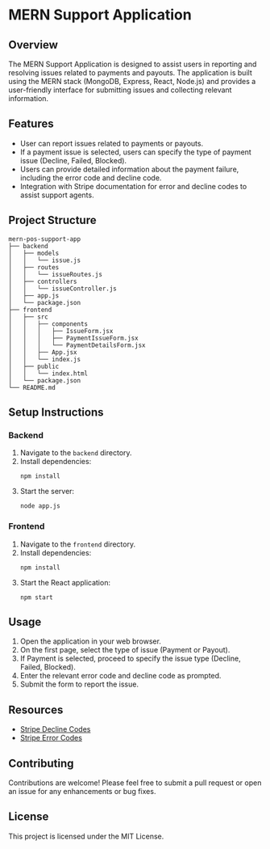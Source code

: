# MERN Support Application

## Overview
The MERN Support Application is designed to assist users in reporting and resolving issues related to payments and payouts. The application is built using the MERN stack (MongoDB, Express, React, Node.js) and provides a user-friendly interface for submitting issues and collecting relevant information.

## Features
- User can report issues related to payments or payouts.
- If a payment issue is selected, users can specify the type of payment issue (Decline, Failed, Blocked).
- Users can provide detailed information about the payment failure, including the error code and decline code.
- Integration with Stripe documentation for error and decline codes to assist support agents.

## Project Structure
```
mern-pos-support-app
├── backend
│   ├── models
│   │   └── issue.js
│   ├── routes
│   │   └── issueRoutes.js
│   ├── controllers
│   │   └── issueController.js
│   ├── app.js
│   └── package.json
├── frontend
│   ├── src
│   │   ├── components
│   │   │   ├── IssueForm.jsx
│   │   │   ├── PaymentIssueForm.jsx
│   │   │   └── PaymentDetailsForm.jsx
│   │   ├── App.jsx
│   │   └── index.js
│   ├── public
│   │   └── index.html
│   └── package.json
└── README.md
```

## Setup Instructions

### Backend
1. Navigate to the `backend` directory.
2. Install dependencies:
   ```
   npm install
   ```
3. Start the server:
   ```
   node app.js
   ```

### Frontend
1. Navigate to the `frontend` directory.
2. Install dependencies:
   ```
   npm install
   ```
3. Start the React application:
   ```
   npm start
   ```

## Usage
1. Open the application in your web browser.
2. On the first page, select the type of issue (Payment or Payout).
3. If Payment is selected, proceed to specify the issue type (Decline, Failed, Blocked).
4. Enter the relevant error code and decline code as prompted.
5. Submit the form to report the issue.

## Resources
- [Stripe Decline Codes](https://docs.stripe.com/declines/codes#stripe-decline-codes)
- [Stripe Error Codes](https://docs.stripe.com/error-codes)

## Contributing
Contributions are welcome! Please feel free to submit a pull request or open an issue for any enhancements or bug fixes.

## License
This project is licensed under the MIT License.